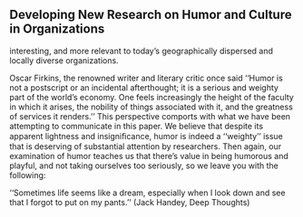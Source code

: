 ## Developing New Research on Humor and Culture in Organizations

interesting, and more relevant to today’s geographically dispersed and locally diverse organizations.

Oscar Firkins, the renowned writer and literary critic once said ‘‘Humor is not a postscript or an incidental afterthought; it is a serious and weighty part of the world’s economy. One feels increasingly the height of the faculty in which it arises, the nobility of things associated with it, and the greatness of services it renders.’’ This perspective comports with what we have been attempting to communicate in this paper. We believe that despite its apparent lightness and insigniﬁcance, humor is indeed a ‘‘weighty’’ issue that is deserving of substantial attention by researchers. Then again, our examination of humor teaches us that there’s value in being humorous and playful, and not taking ourselves too seriously, so we leave you with the following:

‘‘Sometimes life seems like a dream, especially when I look down and see that I forgot to put on my pants.’’ (Jack Handey, Deep Thoughts)